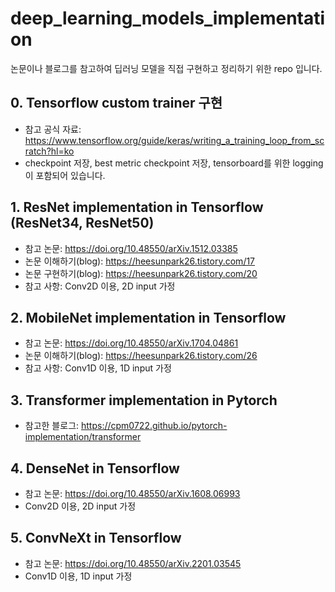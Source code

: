 # deep_learning_models_implementation
논문이나 블로그를 참고하여 딥러닝 모델을 직접 구현하고 정리하기 위한 repo 입니다.



## 0. Tensorflow custom trainer 구현
- 참고 공식 자료: https://www.tensorflow.org/guide/keras/writing_a_training_loop_from_scratch?hl=ko
- checkpoint 저장, best metric checkpoint 저장, tensorboard를 위한 logging이 포함되어 있습니다.

## 1. ResNet implementation in Tensorflow (ResNet34, ResNet50)
- 참고 논문: https://doi.org/10.48550/arXiv.1512.03385
- 논문 이해하기(blog): https://heesunpark26.tistory.com/17
- 논문 구현하기(blog): https://heesunpark26.tistory.com/20
- 참고 사항: Conv2D 이용, 2D input 가정

## 2. MobileNet implementation in Tensorflow
- 참고 논문: https://doi.org/10.48550/arXiv.1704.04861
- 논문 이해하기(blog): https://heesunpark26.tistory.com/26
- 참고 사항: Conv1D 이용, 1D input 가정

## 3. Transformer implementation in Pytorch
- 참고한 블로그: https://cpm0722.github.io/pytorch-implementation/transformer

## 4. DenseNet in Tensorflow
- 참고 논문: https://doi.org/10.48550/arXiv.1608.06993
- Conv2D 이용, 2D input 가정

## 5. ConvNeXt in Tensorflow
- 참고 논문: https://doi.org/10.48550/arXiv.2201.03545
- Conv1D 이용, 1D input 가정
